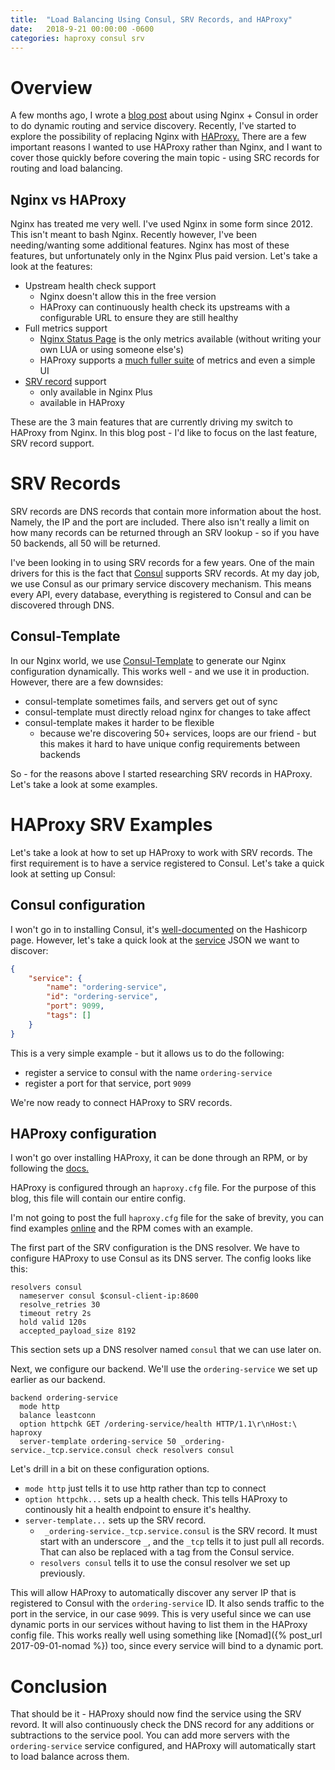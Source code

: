 ```yaml
---
title:  "Load Balancing Using Consul, SRV Records, and HAProxy"
date:   2018-9-21 00:00:00 -0600
categories: haproxy consul srv
---
```

# Overview
A few months ago, I wrote a [blog post](https://danielparker.me/nginx/consul-template/consul/nginx-consul-template/) about using Nginx + Consul in order to do dynamic routing and service discovery. Recently, I've started to explore the possibility of replacing Nginx with [HAProxy.](http://www.haproxy.org/) There are a few important reasons I wanted to use HAProxy rather than Nginx, and I want to cover those quickly before covering the main topic - using SRC records for routing and load balancing.

## Nginx vs HAProxy
Nginx has treated me very well. I've used Nginx in some form since 2012. This isn't meant to bash Nginx. Recently however, I've been needing/wanting some additional features. Nginx has most of these features, but unfortunately only in the Nginx Plus paid version. Let's take a look at the features:

* Upstream health check support
  * Nginx doesn't allow this in the free version
  * HAProxy can continuously health check its upstreams with a configurable URL to ensure they are still healthy
* Full metrics support
  * [Nginx Status Page](https://www.datadoghq.com/blog/how-to-collect-nginx-metrics/) is the only metrics available (without writing your own LUA or using someone else's)
  * HAProxy supports a [much fuller suite](https://www.datadoghq.com/blog/how-to-collect-haproxy-metrics/) of metrics and even a simple UI
* [SRV record](https://en.wikipedia.org/wiki/SRV_record) support
  * only available in Nginx Plus
  * available in HAProxy

These are the 3 main features that are currently driving my switch to HAProxy from Nginx. In this blog post - I'd like to focus on the last feature, SRV record support.

# SRV Records
SRV records are DNS records that contain more information about the host. Namely, the IP and the port are included. There also isn't really a limit on how many records can be returned through an SRV lookup - so if you have 50 backends, all 50 will be returned.

I've been looking in to using SRV records for a few years. One of the main drivers for this is the fact that [Consul](https://www.consul.io/docs/agent/dns.html#rfc-2782-lookup) supports SRV records. At my day job, we use Consul as our primary service discovery mechanism. This means every API, every database, everything is registered to Consul and can be discovered through DNS.

## Consul-Template
In our Nginx world, we use [Consul-Template](https://github.com/hashicorp/consul-template) to generate our Nginx configuration dynamically. This works well - and we use it in production. However, there are a few downsides:
* consul-template sometimes fails, and servers get out of sync
* consul-template must directly reload nginx for changes to take affect
* consul-template makes it harder to be flexible
  * because we're discovering 50+ services, loops are our friend - but this makes it hard to have unique config requirements between backends

So - for the reasons above I started researching SRV records in HAProxy. Let's take a look at some examples.

# HAProxy SRV Examples
Let's take a look at how to set up HAProxy to work with SRV records. The first requirement is to have a service registered to Consul. Let's take a quick look at setting up Consul:

## Consul configuration
I won't go in to installing Consul, it's [well-documented](https://www.consul.io/intro/getting-started/install.html) on the Hashicorp page. However, let's take a quick look at the [service](https://www.consul.io/docs/agent/services.html) JSON we want to discover:

```json
{
	"service": {
		"name": "ordering-service",
		"id": "ordering-service",
		"port": 9099,
		"tags": []
	}
}
```

This is a very simple example - but it allows us to do the following:
* register a service to consul with the name `ordering-service`
* register a port for that service, port `9099`

We're now ready to connect HAProxy to SRV records.

## HAProxy configuration
I won't go over installing HAProxy, it can be done through an RPM, or by following the [docs.](http://cbonte.github.io/haproxy-dconv/1.8/intro.html#3.6)

HAProxy is configured through an `haproxy.cfg` file. For the purpose of this blog, this file will contain our entire config.

I'm not going to post the full `haproxy.cfg` file for the sake of brevity, you can find examples [online](https://www.haproxy.org/download/1.8/doc/configuration.txt#2.5) and the RPM comes with an example.

The first part of the SRV configuration is the DNS resolver. We have to configure HAProxy to use Consul as its DNS server. The config looks like this:

```
resolvers consul
  nameserver consul $consul-client-ip:8600
  resolve_retries 30
  timeout retry 2s
  hold valid 120s
  accepted_payload_size 8192
```

This section sets up a DNS resolver named `consul` that we can use later on.

Next, we configure our backend. We'll use the `ordering-service` we set up earlier as our backend.

```
backend ordering-service
  mode http
  balance leastconn
  option httpchk GET /ordering-service/health HTTP/1.1\r\nHost:\ haproxy
  server-template ordering-service 50 _ordering-service._tcp.service.consul check resolvers consul
```

Let's drill in a bit on these configuration options.
* `mode http` just tells it to use http rather than tcp to connect
* `option httpchk...` sets up a health check. This tells HAProxy to continously hit a health endpoint to ensure it's healthy.
* `server-template...` sets up the SRV record.
  * ` _ordering-service._tcp.service.consul` is the SRV record. It must start with an underscore `_`, and the `_tcp` tells it to just pull all records. That can also be replaced with a tag from the Consul service.
  * `resolvers consul` tells it to use the consul resolver we set up previously.

This will allow HAProxy to automatically discover any server IP that is registered to Consul with the `ordering-service` ID. It also sends traffic to the port in the service, in our case `9099`. This is very useful since we can use dynamic ports in our services without having to list them in the HAProxy config file. This works really well using something like [Nomad]({% post_url 2017-09-01-nomad %}) too, since every service will bind to a dynamic port.

# Conclusion
That should be it - HAProxy should now find the service using the SRV revord. It will also continuously check the DNS record for any additions or subtractions to the service pool. You can add more servers with the `ordering-service` service configured, and HAProxy will automatically start to load balance across them.
